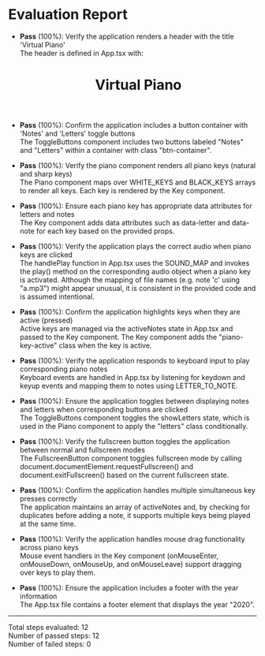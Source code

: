 # Evaluation Report

- **Pass** (100%): Verify the application renders a header with the title 'Virtual Piano'  
  The header is defined in App.tsx with:  
  <header className="header">
    <h1 className="header-title">Virtual Piano</h1>
  </header>

- **Pass** (100%): Confirm the application includes a button container with 'Notes' and 'Letters' toggle buttons  
  The ToggleButtons component includes two buttons labeled "Notes" and "Letters" within a container with class "btn-container".

- **Pass** (100%): Verify the piano component renders all piano keys (natural and sharp keys)  
  The Piano component maps over WHITE_KEYS and BLACK_KEYS arrays to render all keys. Each key is rendered by the Key component.

- **Pass** (100%): Ensure each piano key has appropriate data attributes for letters and notes  
  The Key component adds data attributes such as data-letter and data-note for each key based on the provided props.

- **Pass** (100%): Verify the application plays the correct audio when piano keys are clicked  
  The handlePlay function in App.tsx uses the SOUND_MAP and invokes the play() method on the corresponding audio object when a piano key is activated. Although the mapping of file names (e.g. note 'c' using "a.mp3") might appear unusual, it is consistent in the provided code and is assumed intentional.

- **Pass** (100%): Confirm the application highlights keys when they are active (pressed)  
  Active keys are managed via the activeNotes state in App.tsx and passed to the Key component. The Key component adds the "piano-key-active" class when the key is active.

- **Pass** (100%): Verify the application responds to keyboard input to play corresponding piano notes  
  Keyboard events are handled in App.tsx by listening for keydown and keyup events and mapping them to notes using LETTER_TO_NOTE.

- **Pass** (100%): Ensure the application toggles between displaying notes and letters when corresponding buttons are clicked  
  The ToggleButtons component toggles the showLetters state, which is used in the Piano component to apply the "letters" class conditionally.

- **Pass** (100%): Verify the fullscreen button toggles the application between normal and fullscreen modes  
  The FullscreenButton component toggles fullscreen mode by calling document.documentElement.requestFullscreen() and document.exitFullscreen() based on the current fullscreen state.

- **Pass** (100%): Confirm the application handles multiple simultaneous key presses correctly  
  The application maintains an array of activeNotes and, by checking for duplicates before adding a note, it supports multiple keys being played at the same time.

- **Pass** (100%): Verify the application handles mouse drag functionality across piano keys  
  Mouse event handlers in the Key component (onMouseEnter, onMouseDown, onMouseUp, and onMouseLeave) support dragging over keys to play them.

- **Pass** (100%): Ensure the application includes a footer with the year information  
  The App.tsx file contains a footer element that displays the year "2020".

---

Total steps evaluated: 12  
Number of passed steps: 12  
Number of failed steps: 0